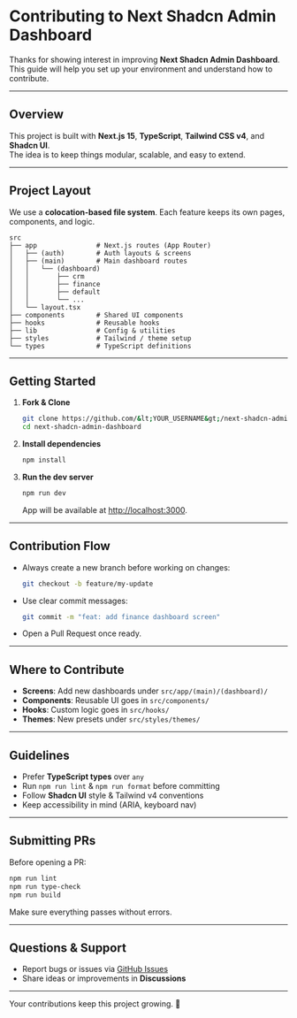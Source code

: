 # Contributing to Next Shadcn Admin Dashboard

Thanks for showing interest in improving **Next Shadcn Admin Dashboard**.  
This guide will help you set up your environment and understand how to contribute.

---

## Overview

This project is built with **Next.js 15**, **TypeScript**, **Tailwind CSS v4**, and **Shadcn UI**.  
The idea is to keep things modular, scalable, and easy to extend.

---

## Project Layout

We use a **colocation-based file system**. Each feature keeps its own pages, components, and logic.

```
src
├── app               # Next.js routes (App Router)
│   ├── (auth)        # Auth layouts & screens
│   ├── (main)        # Main dashboard routes
│   │   └── (dashboard)
│   │       ├── crm
│   │       ├── finance
│   │       ├── default
│   │       └── ...
│   └── layout.tsx
├── components        # Shared UI components
├── hooks             # Reusable hooks
├── lib               # Config & utilities
├── styles            # Tailwind / theme setup
└── types             # TypeScript definitions
```

---

## Getting Started

1. **Fork & Clone**
   ```bash
   git clone https://github.com/&lt;YOUR_USERNAME&gt;/next-shadcn-admin-dashboard.git
   cd next-shadcn-admin-dashboard
   ```

2. **Install dependencies**
   ```bash
   npm install
   ```

3. **Run the dev server**
   ```bash
   npm run dev
   ```
   App will be available at [http://localhost:3000](http://localhost:3000).

---

## Contribution Flow

- Always create a new branch before working on changes:
  ```bash
  git checkout -b feature/my-update
  ```

- Use clear commit messages:
  ```bash
  git commit -m "feat: add finance dashboard screen"
  ```

- Open a Pull Request once ready.

---

## Where to Contribute

- **Screens**: Add new dashboards under `src/app/(main)/(dashboard)/`  
- **Components**: Reusable UI goes in `src/components/`  
- **Hooks**: Custom logic goes in `src/hooks/`  
- **Themes**: New presets under `src/styles/themes/`  

---

## Guidelines

- Prefer **TypeScript types** over `any`
- Run `npm run lint` & `npm run format` before committing
- Follow **Shadcn UI** style & Tailwind v4 conventions
- Keep accessibility in mind (ARIA, keyboard nav)

---

## Submitting PRs

Before opening a PR:

```bash
npm run lint
npm run type-check
npm run build
```

Make sure everything passes without errors.

---

## Questions & Support

- Report bugs or issues via [GitHub Issues](https://github.com/arhamkhnz/next-shadcn-admin-dashboard/issues)
- Share ideas or improvements in **Discussions**

---

Your contributions keep this project growing. 🚀